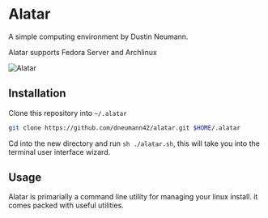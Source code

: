 # Alatar 

A simple computing environment by Dustin Neumann.

Alatar supports Fedora Server and Archlinux

![Alatar](https://static.wikia.nocookie.net/lotr/images/c/c8/AlatarIstari2.png/revision/latest/scale-to-width-down/156?cb=20241009174009)

## Installation

Clone this repository into `~/.alatar`
```sh
git clone https://github.com/dneumann42/alatar.git $HOME/.alatar
```

Cd into the new directory and run `sh ./alatar.sh`, this will take you into the terminal user interface wizard.

## Usage

Alatar is primarially a command line utility for managing your linux install. 
it comes packed with useful utilities.
